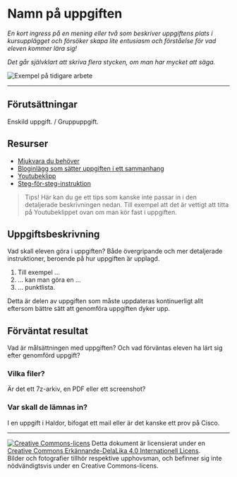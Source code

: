 # Namn på uppgiften    

_En kort ingress på en mening eller två som beskriver uppgiftens plats i kursupplägget och försöker skapa lite entusiasm och förståelse för vad eleven kommer lära sig!_    

_Det går självklart att skriva flera stycken, om man har mycket att säga._  

![Exempel på tidigare arbete](https://user-images.githubusercontent.com/19572359/164434992-869c0759-2cbf-4fe4-9313-cb35a6ab2bef.png)      

---    

## Förutsättningar    

Enskild uppgift. / Gruppuppgift.

## Resurser

* [Mjukvara du behöver](https://tcstenungsund.se/)    
* [Bloginlägg som sätter uppgiften i ett sammanhang](https://tcstenungsund.se/)
* [Youtubeklipp](https://tcstenungsund.se/)
* [Steg-för-steg-instruktion](https://tcstenungsund.se/)

> Tips! Här kan du ge ett tips som kanske inte passar in i den detaljerade beskrivningen nedan. Till exempel att det är vettigt att titta på Youtubeklippet ovan om man kör fast i uppgiften.    

## Uppgiftsbeskrivning    

Vad skall eleven göra i uppgiften? Både övergripande och mer detaljerade instruktioner, beroende på hur uppgiften är upplagd. 

1) Till exempel ...   
2) ... kan man göra en ...    
3) ... punktlista.     

Detta är delen av uppgiften som måste uppdateras kontinuerligt allt eftersom bättre sätt att genomföra uppgiften dyker upp.    

## Förväntat resultat

Vad är målsättningen med uppgiften? Och vad förväntas eleven ha lärt sig efter genomförd uppgift?    

### Vilka filer?

Är det ett 7z-arkiv, en PDF eller ett screenshot?     

### Var skall de lämnas in?

I en uppgift i Haldor, bifogat ett mail eller är det kanske ett prov på Cisco.    

---     

[![Creative Commons-licens](https://i.creativecommons.org/l/by-sa/4.0/80x15.png)](http://creativecommons.org/licenses/by-sa/4.0/) Detta dokument är licensierat under en [Creative Commons Erkännande-DelaLika 4.0 Internationell Licens](http://creativecommons.org/licenses/by-sa/4.0/).    
Bilder och fotografier tillhör respektive upphovsman, och befinner sig inte nödvändigtsvis under en Creative Commons-licens.    
